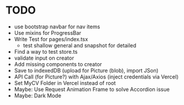 # TODO

- use bootstrap navbar for nav items
- Use mixins for ProgressBar
- Write Test for pages/index.tsx
  - test shallow general and snapshot for detailed
- Find a way to test store.ts
- validate input on creator
- Add missing components to creator
- Save to indexedDB (upload for Picture (blob), import JSon)
- API Call (for Picture?) with Ajax/Axios (inject credentials via Vercel)
- Set MyCV Folder in Vercel instead of root
- Maybe: Use Request Animation Frame to solve Accordion issue
- Maybe: Dark Mode
